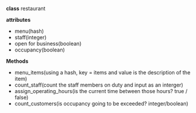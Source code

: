 **class**
restaurant

**attributes**
* menu(hash)
* staff(integer)
* open for business(boolean)
* occupancy(boolean)

**Methods**
* menu_items(using a hash, key = items and value is the description of the item)
* count_staff(count the staff members on duty and input as an interger)
* assign_operating_hours(is the current time between those hours? true / false)
* count_customers(is occupancy going to be exceeded? integer/boolean)
